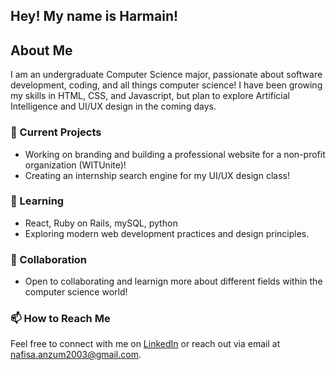## Hey! My name is Harmain! 


## About Me

I am an undergraduate Computer Science major, passionate about software development, coding, and all things computer science! I have been growing my skills in HTML, CSS, and Javascript, but plan to explore Artificial Intelligence and UI/UX design in the coming days.  


### 🔭 Current Projects

- Working on branding and building a professional website for a non-profit organization (WITUnite)!
- Creating an internship search engine for my UI/UX design class!

### 🌱 Learning

- React, Ruby on Rails, mySQL, python
- Exploring modern web development practices and design principles.

### 👯 Collaboration

- Open to collaborating and learnign more about different fields within the computer science world!

### 📫 How to Reach Me

Feel free to connect with me on [LinkedIn](https://www.linkedin.com/in/yourusername) or reach out via email at nafisa.anzum2003@gmail.com.

